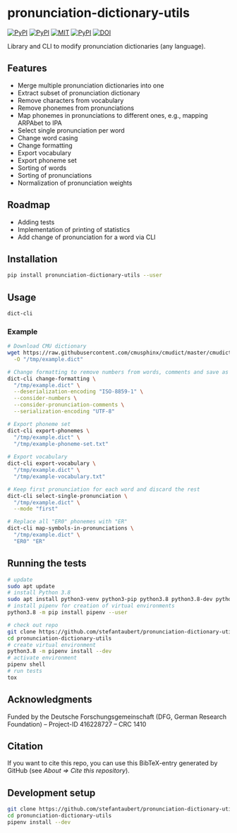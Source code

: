 # pronunciation-dictionary-utils

[![PyPI](https://img.shields.io/pypi/v/pronunciation-dictionary-utils.svg)](https://pypi.python.org/pypi/pronunciation-dictionary-utils)
[![PyPI](https://img.shields.io/pypi/pyversions/pronunciation-dictionary-utils.svg)](https://pypi.python.org/pypi/pronunciation-dictionary-utils)
[![MIT](https://img.shields.io/github/license/stefantaubert/pronunciation-dictionary-utils.svg)](LICENSE)
[![PyPI](https://img.shields.io/github/commits-since/stefantaubert/pronunciation-dictionary-utils/latest/master.svg)](https://pypi.python.org/pypi/pronunciation-dictionary-utils)
[![DOI](https://zenodo.org/badge/DOI/10.5281/zenodo.7129883.svg)](https://doi.org/10.5281/zenodo.7129883)

Library and CLI to modify pronunciation dictionaries (any language).

## Features

- Merge multiple pronunciation dictionaries into one
- Extract subset of pronunciation dictionary
- Remove characters from vocabulary
- Remove phonemes from pronunciations
- Map phonemes in pronunciations to different ones, e.g., mapping ARPAbet to IPA
- Select single pronunciation per word
- Change word casing
- Change formatting
- Export vocabulary
- Export phoneme set
- Sorting of words
- Sorting of pronunciations
- Normalization of pronunciation weights

## Roadmap

- Adding tests
- Implementation of printing of statistics
- Add change of pronunciation for a word via CLI

## Installation

```sh
pip install pronunciation-dictionary-utils --user
```

## Usage

```sh
dict-cli
```

### Example

```sh
# Download CMU dictionary
wget https://raw.githubusercontent.com/cmusphinx/cmudict/master/cmudict.dict \
  -O "/tmp/example.dict"

# Change formatting to remove numbers from words, comments and save as UTF-8
dict-cli change-formatting \
  "/tmp/example.dict" \
  --deserialization-encoding "ISO-8859-1" \
  --consider-numbers \
  --consider-pronunciation-comments \
  --serialization-encoding "UTF-8"

# Export phoneme set
dict-cli export-phonemes \
  "/tmp/example.dict" \
  "/tmp/example-phoneme-set.txt"
  
# Export vocabulary
dict-cli export-vocabulary \
  "/tmp/example.dict" \
  "/tmp/example-vocabulary.txt"

# Keep first pronunciation for each word and discard the rest
dict-cli select-single-pronunciation \
  "/tmp/example.dict" \
  --mode "first"

# Replace all "ER0" phonemes with "ER"
dict-cli map-symbols-in-pronunciations \
  "/tmp/example.dict" \
  "ER0" "ER"
```

## Running the tests

```sh
# update
sudo apt update
# install Python 3.8
sudo apt install python3-venv python3-pip python3.8 python3.8-dev python3.8-distutils
# install pipenv for creation of virtual environments
python3.8 -m pip install pipenv --user

# check out repo
git clone https://github.com/stefantaubert/pronunciation-dictionary-utils.git
cd pronunciation-dictionary-utils
# create virtual environment
python3.8 -m pipenv install --dev
# activate environment
pipenv shell
# run tests
tox
```

## Acknowledgments

Funded by the Deutsche Forschungsgemeinschaft (DFG, German Research Foundation) – Project-ID 416228727 – CRC 1410

## Citation

If you want to cite this repo, you can use this BibTeX-entry generated by GitHub (see *About => Cite this repository*).

## Development setup

```sh
git clone https://github.com/stefantaubert/pronunciation-dictionary-utils.git
cd pronunciation-dictionary-utils
pipenv install --dev
```
